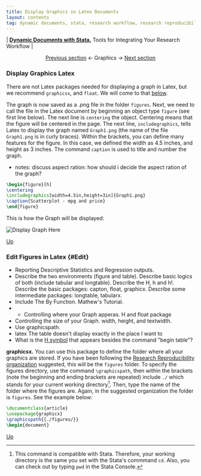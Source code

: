 ```yaml
---
title: Display Graphics in Latex Documents
layout: contents
tag: dynamic documents, stata, research workflow, research reproducibility, reproducible research, social sciences
---
```


| [**Dynamic Documents with Stata.**](dynamicdocs-stata.md) Tools for Integrating Your Research Workflow |

<a name="Contents"></a>
<p style="text-align: center;">
 <a href="#">Previous section</a> &larr; Graphics &rarr; <a href="#">Next section</a>
</p>

### Display Graphics Latex

There are not Latex packages needed for displaying a graph in Latex, but we recommend `graphicsx`, and `float`. We will come to that [below](#Edit).

The graph is now saved as a .png file in the folder `figures`. Next, we need to call the file in the Latex document by beginning an object type `figure` (see first line below).
The next line is `centering` the object. Centering means that the figure will be centered in the page.
The next line, `includegraphics`, tells Latex to display the graph named `Graph1.png` (the name of the file `Graph1.png` is in curly braces). Within the brackets, you can define many features for the figure. In this case, we defined the width as 4.5 inches, and height as 3 inches.
The command `caption` is used to title and number the graph.
- notes: discuss aspect ration: how should i decide the aspect ration of the graph?

```latex
\begin{figure}[h]
\centering
\includegraphics[width=4.5in,height=3in]{Graph1.png}
\caption{Scatterplot - mpg and price}
\end{figure}
```
This is how the Graph will be displayed:

![Display Graph Here](Ancillary/Graphics/04_01_G1.png)

[Up](#Contents)

### Edit Figures in Latex {#Edit}

- Reporting Descriptive Statistics and Regression outputs.
- Describe the two environments (figure and table). Describe basic logics of both (include tabular and longtable). Describe the H, h and h!.
Describe the basic packages: capton, float, graphicx.
Describe some intermediate packages: longtable, tabularx.
- Include The By Function. Mathew's Tutorial.
- - Controlling where your Graph apperas. H and float package
- Controlling the size of your Graph. width, height, and textwidth.
- Use graphicspath.
- latex The table doesn't display exactly in the place I want to
- What is the [H symbol](https://www.sharelatex.com/learn/Positioning_of_Figures) that appears besides the command "begin table"?

**graphicsx.** You can use this package to define the folder where all your graphics are stored. If you have been following the [Research Reproducibility organization](TBD) suggested, this will be the `figures` folder. To specify the figures directory, use the command `\graphicspath`, then within the brackets (note the beginning and ending brackets are repeated) include `./` which stands for your current working directory[^1]. Then, type the name of the folder where the figures are. Again, in the suggested organization the folder is `figures`. See the example below:

```latex
\documentclass{article}
\usepackage{graphicx}
\graphicspath{{./figures/}}
\begin{document}
```

[Up](#Contents)

[^1]: This command is compatible with Stata. Therefore, your working directory is the same you set with the Stata's commmand `cd`. Also, you can check out by typing `pwd` in the Stata Console.
